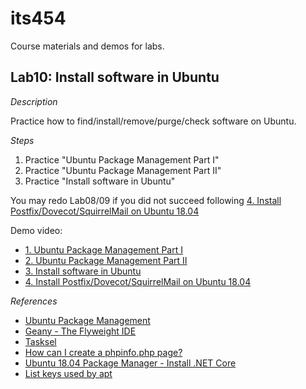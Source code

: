 # its454

Course materials and demos for labs.


## Lab10: Install software in Ubuntu

_Description_

Practice how to find/install/remove/purge/check software on Ubuntu.


_Steps_

1. Practice "Ubuntu Package Management Part I"
2. Practice "Ubuntu Package Management Part II"
3. Practice "Install software in Ubuntu"

You may redo Lab08/09 if you did not succeed following [4. Install Postfix/Dovecot/SquirrelMail on Ubuntu 18.04](https://youtu.be/YCR9aIF6BvQ)

Demo video:

* [1. Ubuntu Package Management Part I](https://youtu.be/jc5_PMJV3LA)
* [2. Ubuntu Package Management Part II](https://youtu.be/pmdwjdUdGqA)
* [3. Install software in Ubuntu](https://youtu.be/Epuk-a0CT9I)
* [4. Install Postfix/Dovecot/SquirrelMail on Ubuntu 18.04](https://youtu.be/YCR9aIF6BvQ)

_References_

* [Ubuntu Package Management](https://help.ubuntu.com/lts/serverguide/package-management.html)
* [Geany - The Flyweight IDE](https://www.geany.org/)
* [Tasksel](https://help.ubuntu.com/community/Tasksel)
* [How can I create a phpinfo.php page?](https://mediatemple.net/community/products/dv/204643880/how-can-i-create-a-phpinfo.php-page)
* [Ubuntu 18.04 Package Manager - Install .NET Core](https://docs.microsoft.com/en-us/dotnet/core/install/linux-package-manager-ubuntu-1804)
* [List keys used by apt](http://manpages.ubuntu.com/manpages/bionic/man8/apt-key.8.html)
